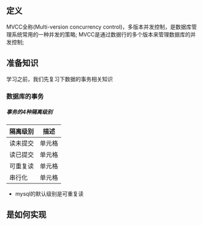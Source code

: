 ## 定义
MVCC全称(Multi-version concurrency control)，多版本并发控制，是数据库管理系统常用的一种并发的策略;
MVCC是通过数据行的多个版本来管理数据库的并发控制;

## 准备知识
学习之前，我们先复习下数据的事务相关知识
### 数据库的事务
##### 事务的4种隔离级别

|  隔离级别   | 描述 |
|  ----  |--|
| 读未提交  | 单元格 |
| 读已提交  | 单元格 |
| 可重复读  | 单元格 |
| 串行化  | 单元格 |

* mysql的默认级别是可重复读
## 是如何实现

